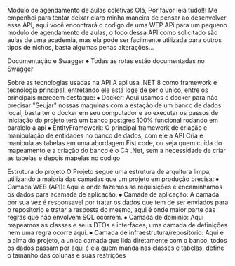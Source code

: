 Módulo de agendamento de aulas coletivas
Olá, Por favor leia tudo!!! Me empenhei para tentar deixar claro minha maneira de pensar ao desenvolver essa API, aqui você encontrará o codigo de uma WEP APi para um pequeno modulo de agendamento de aulas, o foco dessa API como solicitado são aulas de uma academia, mas ela pode ser facilmente utilizada para outros tipos de nichos, basta algumas penas alterações...

Documentação e Swagger
⦁	Todas as rotas estão documentadas no Swagger

Sobre as tecnologias usadas na API
A api usa .NET 8 como framework e tecnologia principal, entretando ele está loge de ser o unico, entre os principais merecem destaque:
⦁	Docker: Aqui usamos o docker para não precisar "Seujar" nossas maquinas com a estação de um banco de dados local, basta ter o docker em seu computador e ao executar os passos de iniciação do projeto terá um banco postgres 100% funcional rodando em paralelo a api
⦁	EntityFramework: O principal framework de criação e manipulação de entidades no banco de dados, com ele a API Cria e manipula as tabelas em uma abordagem Fist code, ou seja quem cuida do mapeamento e a criação do banco é o C# .Net, sem a necessidade de criar as tabelas e depois mapelas no codigo

Estrutura do projeto
O Projeto segue uma estrutura de arquitura limpa, utilizando a maioria das camadas que um projeto em produção precisa:
⦁	Camada WEB (API): Aqui é onde fazemos as requisições e encaminhamos os dados para acamada de aplicação.
⦁	Camada de aplicação: A camada por sua vez é responsavel por tratar os dados que tem de ser enviados para o repositorio e tratar a resposta do mesmo, aqui é onde maior parte das regras que não envolvem SQL ocorrem.
⦁	Camada de dominio: Aqui mapeamos as classes e seus DTOs e interfaces, uma camada de definições nem uma regra ocorre aqui.
⦁	Camada de infraestrutura/repositorio: Aqui é a alma do projeto, a unica camada que lida diretamente com o banco, todos os dados passam por aqui é ela quem manda nas classes e tabelas, define o tamanho das colunas e suas restrições
